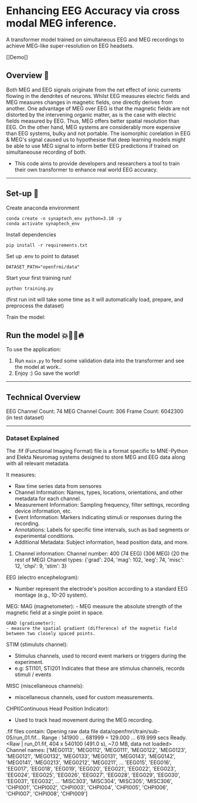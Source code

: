 # Enhancing EEG Accuracy via cross modal MEG inference.
A transformer model trained on simultaneous EEG and MEG recordings to achieve MEG-like super-resolution on EEG headsets.

[]Demo[]

## Overview 🔎
Both MEG and EEG signals originate from the net effect of ionic currents flowing in the dendrites of neurons. Whilst EEG measures electric fields and MEG measures changes in magnetic fields, one directly derives from another. One advantage of MEG over EEG is that the magnetic fields are not distorted by the intervening organic matter, as is the case with electric fields measured by EEG. Thus, MEG offers better spatial resolution than EEG. On the other hand, MEG systems are considerably more expensive than EEG systems, bulky and not portable. The isomorphic corelation in EEG & MEG's signal caused us to hypothesise that deep learning models might be able to use MEG signal to inform better EEG predictions if trained on simultaneouse recording of both. 

- This code aims to provide developers and researchers a tool to train their own transformer to enhance real world EEG accuracy.

---

## Set-up 🔧
Create anaconda environment
```
conda create -n synaptech_env python=3.10 -y 
conda activate synaptech_env
```

Install dependencies
```
pip install -r requirements.txt
```

Set up .env to point to dataset
```
DATASET_PATH="openfrmi/data"
```

Start your first training run!
```
python training.py
```
(first run init will take some time as it will automatically load, prepare, and preprocess the dataset)

Train the model: 
## Run the model 💥🏃‍♂️🔥
To use the application:
1. Run ```main.py``` to feed some validation data into the transformer and see the model at work..
2. Enjoy :) Go save the world!


---

## Technical Overview 
EEG Channel Count: 74
MEG Channel Count: 306
Frame Count: 6042300 (in test dataset)

---

### Dataset Explained

The .fif (Functional Imaging Format) file is a format specific to MNE-Python and Elekta Neuromag systems designed to store MEG and EEG data along with all relevant metadata.


It measures:
- Raw time series data from sensores
- Channel Information: Names, types, locations, orientations, and other metadata for each channel.
- Measurement Information: Sampling frequency, filter settings, recording device information, etc.
- Event Information: Markers indicating stimuli or responses during the recording.
- Annotations: Labels for specific time intervals, such as bad segments or experimental conditions.
- Additional Metadata: Subject information, head position data, and more.


1.  Channel information: 
Channel number: 400 (74 EEG) (306 MEG) (20 the rest of MEG)
Channel types: {'grad': 204, 'mag': 102, 'eeg': 74, 'misc': 12, 'chpi': 9, 'stim': 3}

EEG (electro encephelogram):
- Number represent the electrode's position according to a standard EEG montage (e.g., 10-20 system).

MEG: 
    MAG (magnetometer):
    - MEG measure the absolute strength of the magnetic field at a single point in space.

    GRAD (gradiometer):
    - measure the spatial gradient (difference) of the magnetic field between two closely spaced points.

STIM (stimuluts channel):
- Stimulus channels, used to record event markers or triggers during the experiment.
- e.g: STI101, STI201 Indicates that these are stimulus channels, records stimuli / events

MISC (miscellaneous channels):
- miscellaneous channels, used for custom measurements.

CHPI(Continuous Head Position Indicator):
- Used to track head movement during the MEG recording.




.fif files contain:
Opening raw data file data/openfmri/train/sub-05/run_01.fif...
    Range : 141900 ... 681999 =    129.000 ...   619.999 secs
Ready.
<Raw | run_01.fif, 404 x 540100 (491.0 s), ~7.0 MB, data not loaded>
Channel names: ['MEG0113', 'MEG0112', 'MEG0111', 'MEG0122', 'MEG0123', 'MEG0121', 'MEG0132', 'MEG0133', 'MEG0131', 'MEG0143', 'MEG0142', 'MEG0141', 'MEG0213', 'MEG0212', 'MEG0211', 
...
'EEG015', 'EEG016', 'EEG017', 'EEG018', 'EEG019', 'EEG020', 'EEG021', 'EEG022', 'EEG023', 'EEG024', 'EEG025', 'EEG026', 'EEG027', 'EEG028', 'EEG029', 'EEG030', 'EEG031', 'EEG032', 
...
'MISC303', 'MISC304', 'MISC305', 'MISC306', 'CHPI001', 'CHPI002', 'CHPI003', 'CHPI004', 'CHPI005', 'CHPI006', 'CHPI007', 'CHPI008', 'CHPI009']
